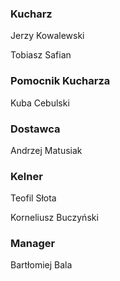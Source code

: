 ### Kucharz

  Jerzy Kowalewski
  
  Tobiasz Safian
  
### Pomocnik Kucharza

  Kuba Cebulski
  
### Dostawca

  Andrzej Matusiak
  
### Kelner

  Teofil Słota
  
  Korneliusz Buczyński
  
### Manager

  Bartłomiej Bala
